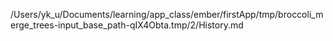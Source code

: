 /Users/yk_u/Documents/learning/app_class/ember/firstApp/tmp/broccoli_merge_trees-input_base_path-qIX4Obta.tmp/2/History.md